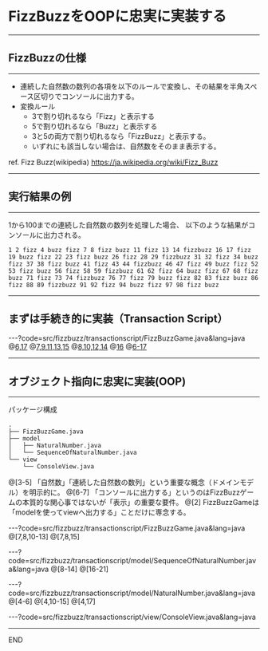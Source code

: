 # FizzBuzzをOOPに忠実に実装する

---

## FizzBuzzの仕様

---

* 連続した自然数の数列の各項を以下のルールで変換し、その結果を半角スペース区切りでコンソールに出力する。
* 変換ルール
  * 3で割り切れるなら「Fizz」と表示する
  * 5で割り切れるなら「Buzz」と表示する
  * 3と5の両方で割り切れるなら「FizzBuzz」と表示する。
  * いずれにも該当しない場合は、自然数をそのまま表示する。

ref. Fizz Buzz(wikipedia) https://ja.wikipedia.org/wiki/Fizz_Buzz

---

## 実行結果の例
---

1から100までの連続した自然数の数列を処理した場合、
以下のような結果がコンソールに出力される。

```text
1 2 fizz 4 buzz fizz 7 8 fizz buzz 11 fizz 13 14 fizzbuzz 16 17 fizz 19 buzz fizz 22 23 fizz buzz 26 fizz 28 29 fizzbuzz 31 32 fizz 34 buzz fizz 37 38 fizz buzz 41 fizz 43 44 fizzbuzz 46 47 fizz 49 buzz fizz 52 53 fizz buzz 56 fizz 58 59 fizzbuzz 61 62 fizz 64 buzz fizz 67 68 fizz buzz 71 fizz 73 74 fizzbuzz 76 77 fizz 79 buzz fizz 82 83 fizz buzz 86 fizz 88 89 fizzbuzz 91 92 fizz 94 buzz fizz 97 98 fizz buzz
```

---

## まずは手続き的に実装（Transaction Script）

---?code=src/fizzbuzz/transactionscript/FizzBuzzGame.java&lang=java
@[6,17](「連続した自然数の数列」という重要な概念が繰り返し構文の中に隠れている)
@[7,9,11,13,15](「割り切れた場合」という意図がわかりにくい)
@[8,10,12,14](「判断->変換」と「コンソール出力」の２つの関心事が強く結合している)
@[16](「各項を半角スペース区切りで出力する」という意図がわかりにくい)
@[6-17](forループの中でif文分岐、というネストは読むのがめんどう)

---

## オブジェクト指向に忠実に実装(OOP)

---

パッケージ構成

```text
.
├── FizzBuzzGame.java
├── model
│   ├── NaturalNumber.java
│   └── SequenceOfNaturalNumber.java
└── view
    └── ConsoleView.java
```
@[3-5] 「自然数」「連続した自然数の数列」という重要な概念（ドメインモデル）を明示的に。
@[6-7] 「コンソールに出力する」というのはFizzBuzzゲームの本質的な関心事ではないが「表示」の重要な要件。
@[2] FizzBuzzGameは「modelを使ってviewへ出力する」ことだけに専念する。

---?code=src/fizzbuzz/transactionscript/FizzBuzzGame.java&lang=java
@[7,8,10-13]
@[7,8,15]

---?code=src/fizzbuzz/transactionscript/model/SequenceOfNaturalNumber.java&lang=java
@[8-14]
@[16-21]

---?code=src/fizzbuzz/transactionscript/model/NaturalNumber.java&lang=java
@[4-6]
@[4,10-15]
@[4,17]

---?code=src/fizzbuzz/transactionscript/view/ConsoleView.java&lang=java

---
END
